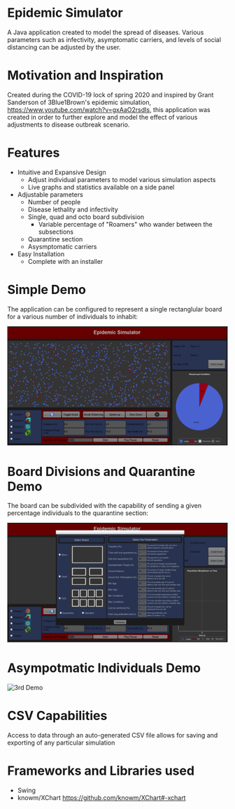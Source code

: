 # Epidemic Simulator
A Java application created to model the spread of diseases. Various parameters such as infectivity, asymptomatic carriers, and levels of social distancing can be adjusted by the user.

# Motivation and Inspiration
Created during the COVID-19 lock of spring 2020 and inspired by Grant Sanderson of 3Blue1Brown's epidemic simulation, https://www.youtube.com/watch?v=gxAaO2rsdIs, this application was created in order to further explore and model the effect of various adjustments to disease outbreak scenario.

# Features 
- Intuitive and Expansive Design
  - Adjust individual parameters to model various simulation aspects
  - Live graphs and statistics available on a side panel
- Adjustable parameters
  - Number of people
  - Disease lethality and infectivity
  - Single, quad and octo board subdivision
      - Variable percentage of "Roamers" who wander between the subsections
  - Quarantine section
  - Asysmptomatic carriers
- Easy Installation
  - Complete with an installer
  

# Simple Demo
The application can be configured to represent a single rectanglular board for a various number of individuals to inhabit: 

![Simple Demo](EpidemicSimGifs/EpidemicSimGeneralShowcase.gif)

# Board Divisions and Quarantine Demo
The board can be subdivided with the capability of sending a given percentage individuals to the quarantine section:

![2nd Demo](EpidemicSimGifs/EpidemicSimQuadQuarShowcase.gif)

# Asympotmatic Individuals Demo

![3rd Demo](EpidemicSimGifs/EpidemicSimAsymptomaticShowcase.gif)

# CSV Capabilities
Access to data through an auto-generated CSV file allows for saving and exporting of any particular simulation

# Frameworks and Libraries used
- Swing
- knowm/XChart https://github.com/knowm/XChart#-xchart
